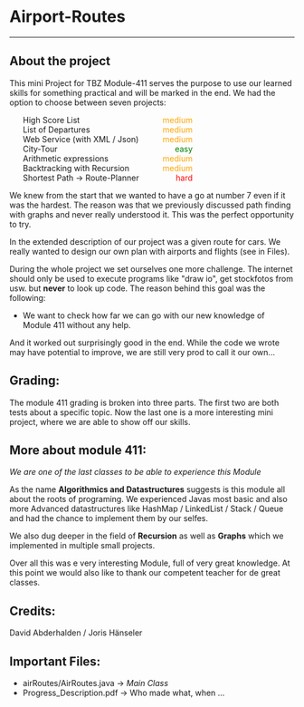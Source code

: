 # Airport-Routes
___
<h2>About the project</h2>
This mini Project for TBZ Module-411 serves the purpose to use our learned skills for something practical and will
be marked in the end. We had the option to choose between seven projects: 

<ol>
  <li style="display: flex; justify-content: space-between; width: 300px">High Score List <span style="color: orange">medium</span></li>
  <li style="display: flex; justify-content: space-between; width: 300px">List of Departures  <span style="color: orange;">medium</span></li>
  <li style="display: flex; justify-content: space-between; width: 300px">Web Service (with XML / Json)  <span style="color: orange;">medium</span></li>
  <li style="display: flex; justify-content: space-between; width: 300px">City-Tour  <span style="color: green;">easy</span></div>
  <li style="display: flex; justify-content: space-between; width: 300px">Arithmetic expressions  <span style="color: orange;">medium</span></li>
  <li style="display: flex; justify-content: space-between; width: 300px">Backtracking with Recursion  <span style="color: orange;">medium</span></li>
  <li style="display: flex; justify-content: space-between; width: 300px">Shortest Path -> Route-Planner  <span style="color: red;">hard</span></li>
</ol>

We knew from the start that we wanted to have a go at number 7 even if it was the hardest.
The reason was that we previously discussed path finding with graphs and never really understood it.
This was the perfect opportunity to try. 

In the extended description of our project was a given route for cars. We really wanted to design 
our own plan with airports and flights (see in Files). 

During the whole project we set ourselves one more challenge. The internet should only be 
used to execute programs like "draw io", get stockfotos from usw. but __never__ to look
up code. The reason behind this goal was the following:
- We want to check how far we can go with our new knowledge of Module 411 without any help.

And it worked out surprisingly good in the end. While the code we wrote may have potential 
to improve, we are still very prod to call it our own...

<h2>Grading:</h2>
The module 411 grading is broken into three parts. The first two are both tests about a specific
topic. Now the last one is a more interesting mini project, where we are able to show off our skills.  
<br>
<h2>More about module 411:</h2>

_We are one of the last classes to be able to experience this Module_

As the name __Algorithmics and Datastructures__ suggests is this module all about the roots of
programing. We experienced Javas most basic and also more Advanced datastructures like
HashMap / LinkedList / Stack / Queue and had the chance to implement them by our selfes. 

We also dug deeper in the field of __Recursion__ as well as __Graphs__ which we implemented in
multiple small projects. 

Over all this was e very interesting Module, full of very great knowledge.
At this point we would also like to thank our competent teacher for de great classes.
<br>
<h2>Credits: </h2>
David Abderhalden / Joris Hänseler  
<br>
<h2>Important Files:</h2>

* airRoutes/AirRoutes.java -> _Main Class_
* Progress_Description.pdf -> Who made what, when ...
